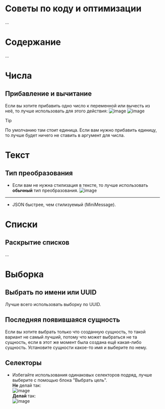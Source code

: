 # Советы по коду и оптимизации
...

# Содержание
...

# Числа
## Прибавление и вычитание
Если вы хотите прибавить одно число к переменной или вычесть из неё, то лучше использовать для этого действия:
![image](https://github.com/unidok/justmc/assets/95190830/06f21e26-9440-4290-aa8e-0dd510f1fa9f)
![image](https://github.com/unidok/justmc/assets/95190830/dde4d4a6-aba0-48c8-98a4-b5c484fdd88e)

> [!TIP]
> По умолчанию там стоит единица. Если вам нужно прибавить единицу, то лучше будет ничего не ставить в аргумент для числа.



# Текст
## Тип преобразования
- Если вам не нужна стилизация в тексте, то лучше использовать **обычный** тип преобразования.
![image](https://github.com/unidok/justmc/assets/95190830/0773df71-3f55-485c-b255-115129c6239f)
---
- JSON быстрее, чем стилизуемый (MiniMessage).

# Списки
## Раскрытие списков
...

# Выборка
## Выбрать по имени или UUID
Лучше всего использовать выборку по UUID.

## Последняя появившаяся сущность
Если вы хотите выбрать только что созданную сущность, то такой вариант не самый лучший, потому что может выбраться не та сущность, если в этот же момент была создана ещё какая-либо сущность. Установите сущности какое-то имя и выберите по нему.

## Селекторы
- Избегайте использования одинаковых селекторов подряд, лучше выберите с помощью блока "Выбрать цель".\
**Не** делай так:\
![image](https://github.com/unidok/justmc/assets/95190830/3741d3e1-76c2-40a6-914c-ade6494464e5)\
**Делай** так:\
  ![image](https://github.com/unidok/justmc/assets/95190830/955e998a-f421-42e4-a3c2-35dbd25005d8)

